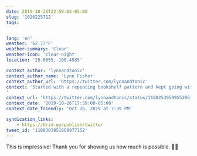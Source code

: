 ```yaml
---
date: 2019-10-26T22:59:02-05:00
slug: '1026225712'
tags:


lang: 'en'
weather: '62.77°F'
weather-summary: 'Clear'
weather-icon: 'clear-night'
location: '25.6655,-100.4585'

context_author: 'lynnandtonic'
context_author_name: 'Lynn Fisher'
context_author_url: 'https://twitter.com/lynnandtonic'
context: 'Started with a repeating bookshelf pattern and kept going with a little animation. ‪<a href="https://twitter.com/hashtag/divtober">#divtober</a>‬ 26: 🔦 Dark <a href="https://a.singlediv.com">https://a.singlediv.com</a>
'
context_url: 'https://twitter.com/lynnandtonic/status/1188253959955206144?s=12'
context_date: '2019-10-26T17:39:00-05:00'
context_date_friendly: 'Oct 26, 2019 at 7:39 PM'

syndication_links:
    - https://brid.gy/publish/twitter
tweet_id: '1188303951868977152'
---
```

This is impressive! Thank you for showing us how much is possible. 🙌🏼
